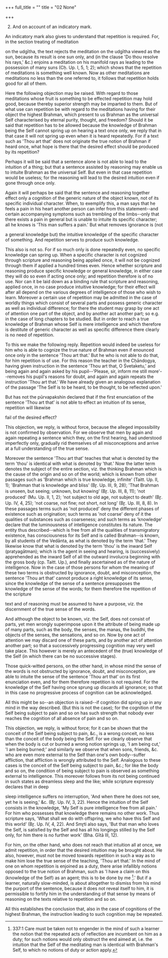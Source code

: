 +++
full_title = ""
title = "02 None"

+++


2. And on account of an indicatory mark.

An indicatory mark also gives to understand that repetition is required. For, in the section treating of meditation

on the udgītha, the text rejects the meditation on the udgītha viewed as the sun, because its result is one sun only, and (in the clause 'Do thou resolve his rays,' &c.) enjoins a meditation on his manifold rays as leading to the possession of many suns (Cḥ. Up. I, 5, 1; 2); which shows that the repetition of meditations is something well known. Now as other meditations are meditations no less than the one referred to, it follows that repetition holds good for all of them.

Here the following objection may be raised. With regard to those meditations whose fruit is something to be effected repetition may hold good, because thereby superior strength may be imparted to them. But of what use can repetition be with regard to the meditations having for their object the highest Brahman, which present to us Brahman as the universal Self characterised by eternal purity, thought, and freedom? Should it be said that repetition has to be allowed because the knowledge of Brahman being the Self cannot spring up on hearing a text once only, we reply that in that case it will not spring up even when it is heard repeatedly. For if a text such as 'Thou art that' does not originate the true notion of Brahman if heard once, what hope is there that the desired effect should be produced by its repetition?

Perhaps it will be said that a sentence alone is not able to lead to the intuition of a thing; but that a sentence assisted by reasoning may enable us to intuite Brahman as the universal Self. But even in that case repetition would be useless; for the reasoning will lead to the desired intuition even if gone through once only.

Again it will perhaps be said that the sentence and reasoning together effect only a cognition of the generic nature of the object known, not of its specific individual character. When, to exemplify this, a man says that he feels a pain in his heart another person can infer from this statement--and certain accompanying symptoms such as trembling of the limbs--only that there exists a pain in general but is unable to intuite its specific character; all he knows is 'This man suffers a pain.' But what removes ignorance is (not

a general knowledge but) the intuitive knowledge of the specific character of something. And repetition serves to produce such knowledge.

This also is not so. For if so much only is done repeatedly even, no specific knowledge can spring up. When a specific character is not cognized through scripture and reasoning being applied once, it will not be cognized through them if applied a hundred times even. Hence whether scripture and reasoning produce specific knowledge or general knowledge, in either case they will do so even if acting once only; and repetition therefore is of no use. Nor can it be laid down as a binding rule that scripture and reasoning, applied once, in no case produce intuitive knowledge; for their effect will after all depend on the various degrees of intelligence of those who wish to learn. Moreover a certain use of repetition may be admitted in the case of worldly things which consist of several parts and possess generic character as well as individual difference; for there the student may grasp by one act of attention one part of the object, and by another act another part; so e.g. in the case of long chapters to be studied. But in order to reach a true knowledge of Brahman whose Self is mere intelligence and which therefore is destitute of generic character as well as specific difference there clearly is no need of repetition.

To this we make the following reply. Repetition would indeed be useless for him who is able to cognize the true nature of Brahman even if enounced once only in the sentence 'Thou art that.' But he who is not able to do that, for him repetition is of use. For this reason the teacher in the Cḥāndogya, having given instruction in the sentence 'Thou art that, O Śvetaketu,' and being again and again asked by his pupil--'Please, sir, inform me still more'--removes his pupil's reasons for doubt, and again and again repeats the instruction 'Thou art that.' We have already given an analogous explanation of the passage 'The Self is to be heard, to be thought, to be reflected upon.'

But has not the pūrvapakshin declared that if the first enunciation of the sentence 'Thou art that' is not able to effect an intuition of its sense, repetition will likewise

fail of the desired effect?

This objection, we reply, is without force, because the alleged impossibility is not confirmed by observation. For we observe that men by again and again repeating a sentence which they, on the first hearing, had understood imperfectly only, gradually rid themselves of all misconceptions and arrive at a full understanding of the true sense.

Moreover the sentence 'Thou art that' teaches that what is denoted by the term 'thou' is identical with what is denoted by 'that.' Now the latter term denotes the subject of the entire section, viz. the thinking Brahman which is the cause of the origin and so on of the world; which is known from other passages such as 'Brahman which is true knowledge, infinite' (Taitt. Up. II, 1); 'Brahman that is knowledge and bliss' (Br̥. Up. III, 9, 28); 'That Brahman is unseen, but seeing; unknown, but knowing' (Br̥. Up. III, 8, 11); 'not produced' (Mu. Up. II, 1, 2); 'not subject to old age, not subject to death' (Br̥. Up. IV, 4, 25); 'not coarse, not fine; not short, not long' (Br̥. Up. III, 8, 8). In these passages terms such as 'not produced' deny the different phases of existence such as origination; such terms as 'not coarse' deny of it the qualities of substances such as coarseness; and such terms as 'knowledge' declare that the luminousness of intelligence constitutes its nature. The entity thus described--which is free from all the qualities of transmigratory existence, has consciousness for its Self and is called Brahman--is known, by all students of the Vedānta, as what is denoted by the term 'that.' They likewise know that what is denoted by the term 'thou' is the inward Self (pratyagātman); which is the agent in seeing and hearing, is (successively) apprehended as the inward Self of all the outward involucra beginning with the gross body (cp. Taitt. Up.), and finally ascertained as of the nature of intelligence. Now in the case of those persons for whom the meaning of these two terms is obstructed by ignorance, doubt, and misconception, the sentence 'Thou art that' cannot produce a right knowledge of its sense, since the knowledge of the sense of a sentence presupposes the knowledge of the sense of the words; for them therefore the repetition of the scripture

text and of reasoning must be assumed to have a purpose, viz. the discernment of the true sense of the words.

And although the object to be known, viz. the Self, does not consist of parts, yet men wrongly superimpose upon it the attribute of being made up of many parts, such as the body, the senses, the manas, the buddhi, the objects of the senses, the sensations, and so on. Now by one act of attention we may discard one of these parts, and by another act of attention another part; so that a successively progressing cognition may very well take place. This however is merely an antecedent of the (true) knowledge of the Self (in which there can be no successive stages).

Those quick-witted persons, on the other hand, in whose mind the sense of the words is not obstructed by ignorance, doubt, and misconception, are able to intuite the sense of the sentence 'Thou art that' on its first enunciation even, and for them therefore repetition is not required. For the knowledge of the Self having once sprung up discards all ignorance; so that in this case no progressive process of cognition can be acknowledged.

All this might be so--an objection is raised--if cognition did spring up in any mind in the way described. (But this is not the case); for the cognition of the Self being subject to pain and so on has such strength that nobody ever reaches the cognition of all absence of pain and so on.

This objection, we reply, is without force; for it can be shown that the conceit of the Self being subject to pain, &c., is a wrong conceit, no less than the conceit of the body being the Self. For we clearly observe that when the body is cut or burned a wrong notion springs up, 'I am being cut,' 'I am being burned;' and similarly we observe that when sons, friends, &c. who are even more external to the Self than one's own body--suffer affliction, that affliction is wrongly attributed to the Self. Analogous to these cases is the conceit of the Self being subject to pain, &c.; for like the body and so on, the condition of being subject to pain is observed as something external to intelligence. This moreover follows from its not being continued in such states as dreamless sleep and the like; while scripture expressly declares that in deep

sleep intelligence suffers no interruption, 'And when there he does not see, yet he is seeing,' &c. (Br̥. Up. IV, 3, 22). Hence the intuition of the Self consists in the knowledge, 'My Self is pure intelligence free from all pain.' For him who possesses that knowledge there remains no other work. Thus scripture says, 'What shall we do with offspring, we who have this Self and this world' (Br̥. Up. IV, 4, 22). And Smr̥ti also says, 'But that man who loves the Self, is satisfied by the Self and has all his longings stilled by the Self only, for him there is no further work' (Bha. Gītā III, 12).

For him, on the other hand, who does not reach that intuition all at once, we admit repetition, in order that the desired intuition may be brought about. He also, however, must not be moved towards repetition in such a way as to make him lose the true sense of the teaching, 'Thou art that.' In the mind of one on whom repetition is enjoined as a duty, there arise infallibly notions opposed to the true notion of Brahman, such as 'I have a claim on this (knowledge of the Self) as an agent; this is to be done by me [^fn_207].' But if a learner, naturally slow-minded, is about altogether to dismiss from his mind the purport of the sentence, because it does not reveal itself to him, it is permissible to fortify him in the understanding of that sense by means of reasoning on the texts relative to repetition and so on.

All this establishes the conclusion that, also in the case of cognitions of the highest Brahman, the instruction leading to such cognition may be repeated.

[^fn_207]: 337:1 Care must be taken not to engender in the mind of such a learner the notion that the repeated acts of reflection are incumbent on him as a duty; for such notions would only obstruct the end aimed at, i.e. the intuition that the Self of the meditating man is identical with Brahman's Self, to which no notions of duty or action apply.

